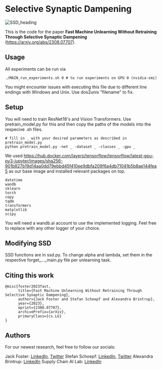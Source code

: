 # Selective Synaptic Dampening

![SSD_heading](https://github.com/if-loops/selective-synaptic-dampening/assets/47212405/2abb0ef1-8646-479e-a00e-613960d27f9c)

This is the code for the paper **Fast Machine Unlearning Without Retraining Through Selective Synaptic Dampening** (https://arxiv.org/abs/2308.07707).

## Usage

All experiments can be run via

```
./MAIN_run_experiments.sh 0 # to run experiments on GPU 0 (nvidia-smi)
```
You might encounter issues with executing this file due to different line endings with Windows and Unix. Use dos2unix "filename" to fix.

## Setup

You will need to train ResNet18's and Vision Transformers. Use pretrain_model.py for this and then copy the paths of the models into the respecive .sh files.

```
# fill in _ with your desired parameters as described in pretrain_model.py
python pretrain_model.py -net _ -dataset _ -classes _ -gpu _
```

We used https://hub.docker.com/layers/tensorflow/tensorflow/latest-gpu-py3-jupyter/images/sha256-901b827b19d14aa0dd79ebbd45f410ee9dbfa209f6a4db71041b5b8ae144fea5 as our base image and installed relevant packages on top.

```
datetime
wandb
sklearn
torch
copy
tqdm
transformers
matplotlib
scipy
```

You will need a wandb.ai account to use the implemented logging. Feel free to replace with any other logger of your choice.

## Modifying SSD

SSD functions are in ssd.py. To change alpha and lambda, set them in the respective forget_..._main.py file per unlearning task.

## Citing this work

```
@misc{foster2023fast,
      title={Fast Machine Unlearning Without Retraining Through Selective Synaptic Dampening}, 
      author={Jack Foster and Stefan Schoepf and Alexandra Brintrup},
      year={2023},
      eprint={2308.07707},
      archivePrefix={arXiv},
      primaryClass={cs.LG}
}
```

## Authors

For our newest research, feel free to follow our socials:

Jack Foster: [LinkedIn](https://www.linkedin.com/in/jackfoster-ml/), [Twitter](https://twitter.com/JackFosterML)
Stefan Schoepf: [LinkedIn](https://www.linkedin.com/in/schoepfstefan/), [Twitter](https://twitter.com/S__Schoepf)
Alexandra Brintrup: [LinkedIn](https://www.linkedin.com/in/alexandra-brintrup-1684171/)
Supply Chain AI Lab: [LinkedIn](https://www.linkedin.com/company/supply-chain-ai-lab/)

